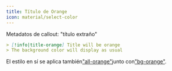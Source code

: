 ```yaml
---
title: Título de Orange
icon: material/select-color
---
```


Metadatos de callout: "título extraño"

```md
> [!info|title-orange] Title will be orange
> The background color will display as usual
```

El estilo en sí se aplica también["all-orange"](../combined-styling/page-8.md)junto con["bg-orange"](../bg-styling/page-8.md).